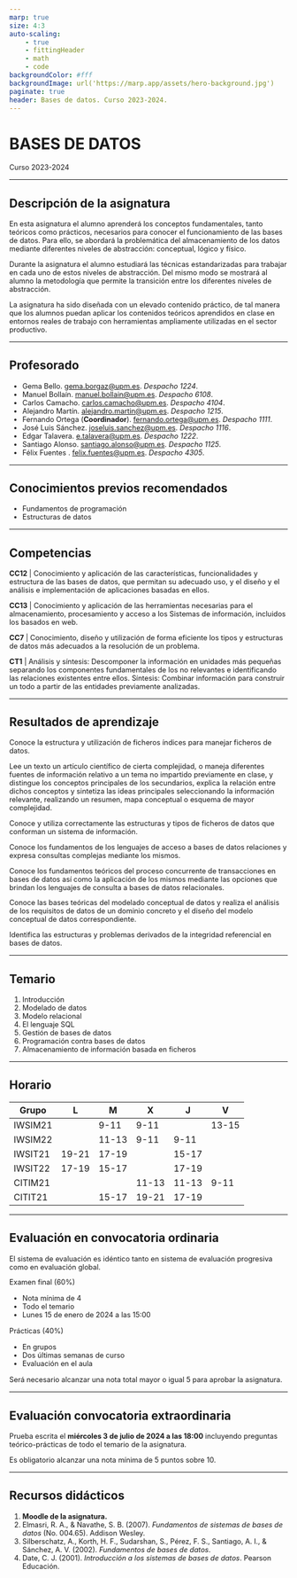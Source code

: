 ```yaml
---
marp: true
size: 4:3
auto-scaling: 
    - true
    - fittingHeader
    - math
    - code
backgroundColor: #fff
backgroundImage: url('https://marp.app/assets/hero-background.jpg')
paginate: true
header: Bases de datos. Curso 2023-2024.
---
```

<!--
_header: ''
_footer: ![height:30](https://img.shields.io/badge/License-CC%20BY--NC--SA%204.0-informational.svg)<br>Esta obra está bajo una [licencia de Creative Commons Reconocimiento-NoComercial-CompartirIgual 4.0 Internacional](http://creativecommons.org/licenses/by-nc-sa/4.0/). Icono diseñado por Flaticon
-->

# BASES DE DATOS

Curso 2023-2024

---

<style scoped>
li { font-size: 0.8rem; }
p { font-size: 0.8rem; }
</style>

## Descripción de la asignatura

En esta asignatura el alumno aprenderá los conceptos fundamentales, tanto teóricos como prácticos, necesarios para conocer el funcionamiento de las bases de datos. Para ello, se abordará la problemática del almacenamiento de los datos mediante diferentes niveles de abstracción: conceptual, lógico y físico.

Durante la asignatura el alumno estudiará las técnicas estandarizadas para trabajar en cada uno de estos niveles de abstracción. Del mismo modo se mostrará al alumno la metodología que permite la transición entre los diferentes niveles de abstracción.

La asignatura ha sido diseñada con un elevado contenido práctico, de tal manera que los alumnos puedan aplicar los contenidos teóricos aprendidos en clase en entornos reales de trabajo con herramientas ampliamente utilizadas en el sector productivo.

---

<style scoped>
li { font-size: 0.9rem; }
p { font-size: 0.9rem; }
</style>

## Profesorado

- Gema Bello. gema.borgaz@upm.es. *Despacho 1224*.
- Manuel Bollaín. manuel.bollain@upm.es. *Despacho 6108*.
- Carlos Camacho. carlos.camacho@upm.es. *Despacho 4104*.
- Alejandro Martín. alejandro.martin@upm.es. *Despacho 1215*.
- Fernando Ortega (**Coordinador**). fernando.ortega@upm.es. *Despacho 1111*.
- José Luis Sánchez. joseluis.sanchez@upm.es. *Despacho 1116*.
- Edgar Talavera. e.talavera@upm.es. *Despacho 1222*.
- Santiago Alonso. santiago.alonso@upm.es. *Despacho 1125*.
- Félix Fuentes . felix.fuentes@upm.es. *Despacho 4305*.

---

## Conocimientos previos recomendados

- Fundamentos de programación
- Estructuras de datos

---

<style scoped>
li { font-size: 0.8rem; }
p { font-size: 0.8rem; }
</style>

## Competencias

**CC12** | Conocimiento y aplicación de las características, funcionalidades y estructura de las bases de datos, que permitan su adecuado uso, y el diseño y el análisis e implementación de aplicaciones basadas en ellos.

**CC13** | Conocimiento y aplicación de las herramientas necesarias para el almacenamiento, procesamiento y acceso a los Sistemas de información, incluidos los basados en web.

**CC7** | Conocimiento, diseño y utilización de forma eficiente los tipos y estructuras de datos más adecuados a la resolución de un problema.

**CT1** | Análisis y síntesis: Descomponer la información en unidades más pequeñas separando los componentes fundamentales de los no relevantes e identificando las relaciones existentes entre ellos. Síntesis: Combinar información para construir un todo a partir de las entidades previamente analizadas.

---

<style scoped>
li { font-size: 0.6rem; }
p { font-size: 0.6rem; }
</style>

## Resultados de aprendizaje

Conoce la estructura y utilización de ficheros índices para manejar ficheros de datos.

Lee un texto un artículo científico de cierta complejidad, o maneja diferentes fuentes de información relativo a un tema no impartido previamente en clase, y distingue los conceptos principales de los secundarios, explica la relación entre dichos conceptos y sintetiza las ideas principales seleccionando la información relevante, realizando un resumen, mapa conceptual o esquema de mayor complejidad.

Conoce y utiliza correctamente las estructuras y tipos de ficheros de datos que conforman un sistema de información.

Conoce los fundamentos de los lenguajes de acceso a bases de datos relaciones y expresa consultas complejas mediante los mismos.

Conoce los fundamentos teóricos del proceso concurrente de transacciones en bases de datos así como la aplicación de los mismos mediante las opciones que brindan los lenguajes de consulta a bases de datos relacionales.

Conoce las bases teóricas del modelado conceptual de datos y realiza el análisis de los requisitos de datos de un dominio concreto y el diseño del modelo conceptual de datos correspondiente.

Identifica las estructuras y problemas derivados de la integridad referencial en bases de datos.

---

## Temario

1. Introducción
2. Modelado de datos
3. Modelo relacional
4. El lenguaje SQL
5. Gestión de bases de datos
6. Programación contra bases de datos
7. Almacenamiento de información basada en ficheros

---

## Horario

| Grupo   | L     | M     | X     | J     | V     |
| ------- | ----- | ----- | ----- | ----- | ----- |
| IWSIM21 |       | 9-11  | 9-11  |       | 13-15 |
| IWSIM22 |       | 11-13 | 9-11  | 9-11  |       |
| IWSIT21 | 19-21 | 17-19 |       | 15-17 |       |
| IWSIT22 | 17-19 | 15-17 |       | 17-19 |       |
| CITIM21 |       |       | 11-13 | 11-13 | 9-11  |
| CITIT21 |       | 15-17 | 19-21 | 17-19 |       |

---

<style scoped>
li { font-size: 0.8rem; }
p { font-size: 0.8rem; }
</style>

## Evaluación en convocatoria ordinaria

El sistema de evaluación es idéntico tanto en sistema de evaluación progresiva como en evaluación global.

Examen final (60%)
- Nota mínima de 4
- Todo el temario
- Lunes 15 de enero de 2024 a las 15:00

Prácticas (40%)
- En grupos
- Dos últimas semanas de curso
- Evaluación en el aula


Será necesario alcanzar una nota total mayor o igual 5 para aprobar la asignatura.


---

## Evaluación convocatoria extraordinaria

Prueba escrita el **miércoles 3 de julio de 2024 a las 18:00** incluyendo preguntas teórico-prácticas de todo el temario de la asignatura.

Es obligatorio alcanzar una nota mínima de 5 puntos sobre 10.

---

## Recursos didácticos

1. **Moodle de la asignatura.**
2. Elmasri, R. A., & Navathe, S. B. (2007). *Fundamentos de sistemas de bases de datos* (No. 004.65). Addison Wesley.
3. Silberschatz, A., Korth, H. F., Sudarshan, S., Pérez, F. S., Santiago, A. I., & Sánchez, A. V. (2002). *Fundamentos de bases de datos*.
4. Date, C. J. (2001). *Introducción a los sistemas de bases de datos*. Pearson Educación.

